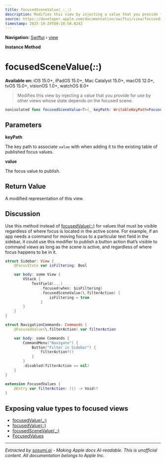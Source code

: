 ```yaml
---
title: focusedSceneValue(_:_:)
description: Modifies this view by injecting a value that you provide for use by other views whose state depends on the focused scene.
source: https://developer.apple.com/documentation/swiftui/view/focusedscenevalue(_:_:)
timestamp: 2025-10-29T00:10:58.824Z
---
```


**Navigation:** [Swiftui](/documentation/swiftui) › [view](/documentation/swiftui/view)

**Instance Method**

# focusedSceneValue(_:_:)

**Available on:** iOS 15.0+, iPadOS 15.0+, Mac Catalyst 15.0+, macOS 12.0+, tvOS 15.0+, visionOS 1.0+, watchOS 8.0+

> Modifies this view by injecting a value that you provide for use by other views whose state depends on the focused scene.

```swift
nonisolated func focusedSceneValue<T>(_ keyPath: WritableKeyPath<FocusedValues, T?>, _ value: T) -> some View
```

## Parameters

**keyPath**

The key path to associate `value` with when adding it to the existing table of published focus values.



**value**

The focus value to publish.



## Return Value

A modified representation of this view.

## Discussion

Use this method instead of [focusedValue(_:_:)](/documentation/swiftui/view/focusedvalue(_:_:)) for values that must be visible regardless of where focus is located in the active scene. For example, if an app needs a command for moving focus to a particular text field in the sidebar, it could use this modifier to publish a button action that’s visible to command views as long as the scene is active, and regardless of where focus happens to be in it.

```swift
struct Sidebar: View {
    @FocusState var isFiltering: Bool

    var body: some View {
        VStack {
            TextField(...)
                .focused(when: $isFiltering)
                .focusedSceneValue(\.filterAction) {
                    isFiltering = true
                }
        }
    }
}

struct NavigationCommands: Commands {
    @FocusedValue(\.filterAction) var filterAction

    var body: some Commands {
        CommandMenu("Navigate") {
            Button("Filter in Sidebar") {
                filterAction?()
            }
        }
        .disabled(filterAction == nil)
    }
}

extension FocusedValues {
    @Entry var filterAction: (() -> Void)?
}
```

## Exposing value types to focused views

- [focusedValue(_:)](/documentation/swiftui/view/focusedvalue(_:))
- [focusedValue(_:_:)](/documentation/swiftui/view/focusedvalue(_:_:))
- [focusedSceneValue(_:)](/documentation/swiftui/view/focusedscenevalue(_:))
- [FocusedValues](/documentation/swiftui/focusedvalues)

---

*Extracted by [sosumi.ai](https://sosumi.ai) - Making Apple docs AI-readable.*
*This is unofficial content. All documentation belongs to Apple Inc.*
